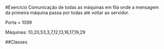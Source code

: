 #Exercício
Comunicação de todas as máquinas em fila onde a mensagem da primeira máquina passa por todas até voltar ao servidor.

Porta = 1099

Máquinas: 10,20,53,3,7,12,13,16,17,19,29

##Classes

